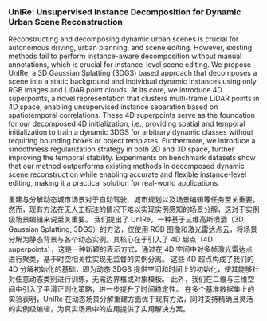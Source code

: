 ### UnIRe: Unsupervised Instance Decomposition for Dynamic Urban Scene Reconstruction

Reconstructing and decomposing dynamic urban scenes is crucial for autonomous driving, urban planning, and scene editing. However, existing methods fail to perform instance-aware decomposition without manual annotations, which is crucial for instance-level scene editing. We propose UnIRe, a 3D Gaussian Splatting (3DGS) based approach that decomposes a scene into a static background and individual dynamic instances using only RGB images and LiDAR point clouds. At its core, we introduce 4D superpoints, a novel representation that clusters multi-frame LiDAR points in 4D space, enabling unsupervised instance separation based on spatiotemporal correlations. These 4D superpoints serve as the foundation for our decomposed 4D initialization, i.e., providing spatial and temporal initialization to train a dynamic 3DGS for arbitrary dynamic classes without requiring bounding boxes or object templates. Furthermore, we introduce a smoothness regularization strategy in both 2D and 3D space, further improving the temporal stability. Experiments on benchmark datasets show that our method outperforms existing methods in decomposed dynamic scene reconstruction while enabling accurate and flexible instance-level editing, making it a practical solution for real-world applications.

重建与分解动态城市场景对于自动驾驶、城市规划以及场景编辑等任务至关重要。然而，现有方法在无人工标注的情况下难以实现实例感知的场景分解，这对于实例级场景编辑来说至关重要。
我们提出了 UnIRe，一种基于三维高斯喷洒（3D Gaussian Splatting, 3DGS）的方法，仅使用 RGB 图像和激光雷达点云，将场景分解为静态背景与各个动态实例。其核心在于引入了 4D 超点（4D superpoints），这是一种新颖的表示方式，通过在 4D 空间中对多帧激光雷达点进行聚类，基于时空相关性实现无监督的实例分离。
这些 4D 超点构成了我们的 4D 分解初始化的基础，即为动态 3DGS 提供空间和时间上的初始化，使其能够针对任意动态类别进行训练，无需边界框或对象模板。
此外，我们在二维与三维空间中引入了平滑正则化策略，进一步提升了时间稳定性。
在多个基准数据集上的实验表明，UnIRe 在动态场景分解重建方面优于现有方法，同时支持精确且灵活的实例级编辑，为真实场景中的应用提供了实用解决方案。
